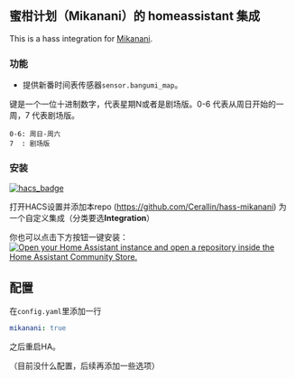 ## 蜜柑计划（Mikanani）的 homeassistant 集成

This is a hass integration for [Mikanani](https://mikanani.me).

### 功能

- 提供新番时间表传感器`sensor.bangumi_map`。

键是一个一位十进制数字，代表星期N或者是剧场版。0-6 代表从周日开始的一周，7 代表剧场版。

    0-6: 周日-周六
    7  : 剧场版

### 安装

[![hacs_badge](https://img.shields.io/badge/HACS-Custom-41BDF5.svg)](https://github.com/hacs/integration)

打开HACS设置并添加本repo (https://github.com/Cerallin/hass-mikanani) 为一个自定义集成（分类要选**Integration**）

你也可以点击下方按钮一键安装：
[![Open your Home Assistant instance and open a repository inside the Home Assistant Community Store.](https://my.home-assistant.io/badges/hacs_repository.svg)](https://my.home-assistant.io/redirect/hacs_repository/?category=Integration&repository=hass-mikanani&owner=Cerallin)

## 配置

在`config.yaml`里添加一行
```yaml
mikanani: true
```

之后重启HA。

（目前没什么配置，后续再添加一些选项）
